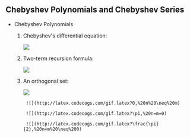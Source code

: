 ## **Chebyshev Polynomials and Chebyshev Series**
*  Chebyshev Polynomials
	
	1) Chebyshev's differential equation:

		![](http://latex.codecogs.com/gif.latex?(1-x^2)y^{"}-xy^{'}+\lambda%20y=0%20,where%20-1%20\leq%20x%20\leq%201)

	2) Two-term recursion formula:

		![](http://latex.codecogs.com/gif.latex?T_{n+1}(x)=2xT_n(x)-T_{n-1}(x)%20\quad%20with%20\quad%20T_0(x)=1,\quad%20T_1(x)=x)

	3) An orthogonal set:

		![](http://latex.codecogs.com/gif.latex?\int_{-1}^1\frac{1}{\sqrt{1-x^2}}T_n(x)T_m(x)dx=)
							
			![](http://latex.codecogs.com/gif.latex?0,%20n%20\neq%20m)
				
			![](http://latex.codecogs.com/gif.latex?\pi,%20n=m=0)
				
			![](http://latex.codecogs.com/gif.latex?\frac{\pi}{2},%20n=m%20\neq%200)	